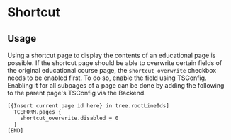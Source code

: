 # Shortcut

## Usage

Using a shortcut page to display the contents of an educational
page is possible.
If the shortcut page should be able to overwrite certain fields
of the original educational course page, the `shortcut_overwrite`
checkbox needs to be enabled first. To do so, enable the field
using TSConfig. Enabling it for all subpages of a page can be
done by adding the following to the parent page's TSConfig via
the Backend.
```
[{Insert current page id here} in tree.rootLineIds]
  TCEFORM.pages {
    shortcut_overwrite.disabled = 0
  }
[END]
```
